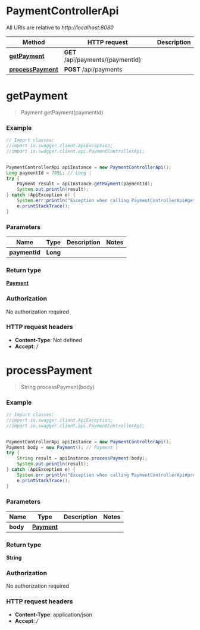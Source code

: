 # PaymentControllerApi

All URIs are relative to *http://localhost:8080*

Method | HTTP request | Description
------------- | ------------- | -------------
[**getPayment**](PaymentControllerApi.md#getPayment) | **GET** /api/payments/{paymentId} | 
[**processPayment**](PaymentControllerApi.md#processPayment) | **POST** /api/payments | 

<a name="getPayment"></a>
# **getPayment**
> Payment getPayment(paymentId)



### Example
```java
// Import classes:
//import io.swagger.client.ApiException;
//import io.swagger.client.api.PaymentControllerApi;


PaymentControllerApi apiInstance = new PaymentControllerApi();
Long paymentId = 789L; // Long | 
try {
    Payment result = apiInstance.getPayment(paymentId);
    System.out.println(result);
} catch (ApiException e) {
    System.err.println("Exception when calling PaymentControllerApi#getPayment");
    e.printStackTrace();
}
```

### Parameters

Name | Type | Description  | Notes
------------- | ------------- | ------------- | -------------
 **paymentId** | **Long**|  |

### Return type

[**Payment**](Payment.md)

### Authorization

No authorization required

### HTTP request headers

 - **Content-Type**: Not defined
 - **Accept**: */*

<a name="processPayment"></a>
# **processPayment**
> String processPayment(body)



### Example
```java
// Import classes:
//import io.swagger.client.ApiException;
//import io.swagger.client.api.PaymentControllerApi;


PaymentControllerApi apiInstance = new PaymentControllerApi();
Payment body = new Payment(); // Payment | 
try {
    String result = apiInstance.processPayment(body);
    System.out.println(result);
} catch (ApiException e) {
    System.err.println("Exception when calling PaymentControllerApi#processPayment");
    e.printStackTrace();
}
```

### Parameters

Name | Type | Description  | Notes
------------- | ------------- | ------------- | -------------
 **body** | [**Payment**](Payment.md)|  |

### Return type

**String**

### Authorization

No authorization required

### HTTP request headers

 - **Content-Type**: application/json
 - **Accept**: */*

